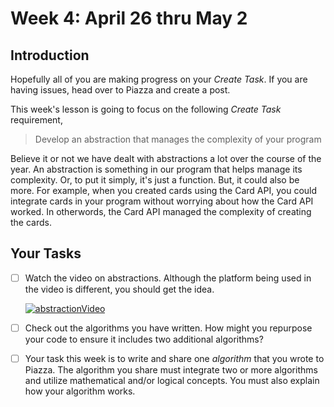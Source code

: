 # Week 4: April 26 thru May 2

## Introduction

Hopefully all of you are making progress on your *Create Task*.  If you are having issues, head over to Piazza and create a post.  

This week's lesson is going to focus on the following *Create Task* requirement, 

> Develop an abstraction that manages the complexity of your program

Believe it or not we have dealt with abstractions a lot over the course of the year. An abstraction is something in our program that helps manage its complexity. Or, to put it simply, it's just a function.   But, it could also be more.  For example, when you created cards using the Card API, you could integrate cards in your program without worrying about how the Card API worked.  In otherwords, the Card API managed the complexity of creating the cards.  

## Your Tasks

- [ ] Watch the video on abstractions.  Although the platform being used in the video is different, you should get the idea.

    [![abstractionVideo](https://img.youtube.com/vi/pGnDInYzpes/0.jpg)](https://www.youtube.com/watch?v=pGnDInYzpes)



- [ ] Check out the algorithms you have written.  How might you repurpose your code to ensure it includes two additional algorithms?   

- [ ] Your task this week is to write and share one *algorithm* that you wrote to Piazza.  The algorithm you share must integrate two or more algorithms and utilize mathematical and/or logical concepts.   You must also explain how your algorithm works.   



